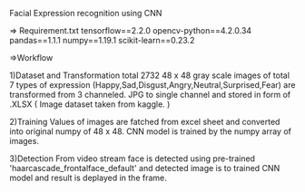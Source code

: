 Facial Expression recognition using CNN

=> Requirement.txt
tensorflow==2.2.0
opencv-python==4.2.0.34
pandas==1.1.1
numpy==1.19.1
scikit-learn==0.23.2

=>Workflow

1)Dataset and Transformation
total 2732 48 x 48 gray scale images of total 7 types of expression (Happy,Sad,Disgust,Angry,Neutral,Surprised,Fear) are transformed from 3 channeled.
JPG to single channel and stored in form of .XLSX
( Image dataset taken from kaggle. )

2)Training
Values of images are fatched from excel sheet and converted into original numpy of 48 x 48. CNN model is trained by the numpy array of images.

3)Detection
From video stream face is detected using pre-trained 'haarcascade_frontalface_default' and detected image is to trained CNN model and result is deplayed in the frame.  
 

